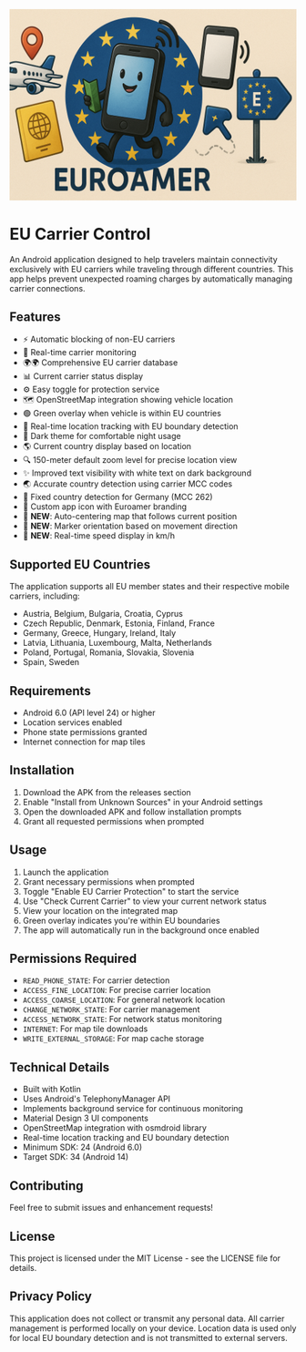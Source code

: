 ![Euroamer Banner](Graphics/euroamer_banner.png)

# EU Carrier Control

An Android application designed to help travelers maintain connectivity exclusively with EU carriers while traveling through different countries. This app helps prevent unexpected roaming charges by automatically managing carrier connections.

## Features

- ⚡ Automatic blocking of non-EU carriers
- 📡 Real-time carrier monitoring
- 🌍🌍 Comprehensive EU carrier database
- 📊 Current carrier status display
- ⚙️ Easy toggle for protection service
- 🗺️ OpenStreetMap integration showing vehicle location
- 🟢 Green overlay when vehicle is within EU countries
- 📍 Real-time location tracking with EU boundary detection
- 🌙 Dark theme for comfortable night usage
- 🌎 Current country display based on location
- 🔍 150-meter default zoom level for precise location view
- ✨ Improved text visibility with white text on dark background
- 🌏 Accurate country detection using carrier MCC codes
- 📍 Fixed country detection for Germany (MCC 262)
- 📱 Custom app icon with Euroamer branding
- 🎯 **NEW**: Auto-centering map that follows current position
- 🧭 **NEW**: Marker orientation based on movement direction
- 🚗 **NEW**: Real-time speed display in km/h

## Supported EU Countries

The application supports all EU member states and their respective mobile carriers, including:
- Austria, Belgium, Bulgaria, Croatia, Cyprus
- Czech Republic, Denmark, Estonia, Finland, France
- Germany, Greece, Hungary, Ireland, Italy
- Latvia, Lithuania, Luxembourg, Malta, Netherlands
- Poland, Portugal, Romania, Slovakia, Slovenia
- Spain, Sweden

## Requirements

- Android 6.0 (API level 24) or higher
- Location services enabled
- Phone state permissions granted
- Internet connection for map tiles

## Installation

1. Download the APK from the releases section
2. Enable "Install from Unknown Sources" in your Android settings
3. Open the downloaded APK and follow installation prompts
4. Grant all requested permissions when prompted

## Usage

1. Launch the application
2. Grant necessary permissions when prompted
3. Toggle "Enable EU Carrier Protection" to start the service
4. Use "Check Current Carrier" to view your current network status
5. View your location on the integrated map
6. Green overlay indicates you're within EU boundaries
7. The app will automatically run in the background once enabled

## Permissions Required

- `READ_PHONE_STATE`: For carrier detection
- `ACCESS_FINE_LOCATION`: For precise carrier location
- `ACCESS_COARSE_LOCATION`: For general network location
- `CHANGE_NETWORK_STATE`: For carrier management
- `ACCESS_NETWORK_STATE`: For network status monitoring
- `INTERNET`: For map tile downloads
- `WRITE_EXTERNAL_STORAGE`: For map cache storage

## Technical Details

- Built with Kotlin
- Uses Android's TelephonyManager API
- Implements background service for continuous monitoring
- Material Design 3 UI components
- OpenStreetMap integration with osmdroid library
- Real-time location tracking and EU boundary detection
- Minimum SDK: 24 (Android 6.0)
- Target SDK: 34 (Android 14)

## Contributing

Feel free to submit issues and enhancement requests!

## License

This project is licensed under the MIT License - see the LICENSE file for details.

## Privacy Policy

This application does not collect or transmit any personal data. All carrier management is performed locally on your device. Location data is used only for local EU boundary detection and is not transmitted to external servers.